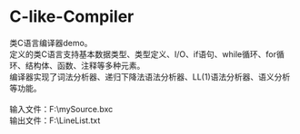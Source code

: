 # C-like-Compiler
类C语言编译器demo。<br/>
定义的类C语言支持基本数据类型、类型定义、I/O、if语句、while循环、for循环、结构体、函数、注释等多种元素。<br/>
编译器实现了词法分析器、递归下降法语法分析器、LL(1)语法分析器、语义分析等功能。<br/><br/>
输入文件：F:\mySource.bxc<br/>
输出文件：F:\LineList.txt<br/>
